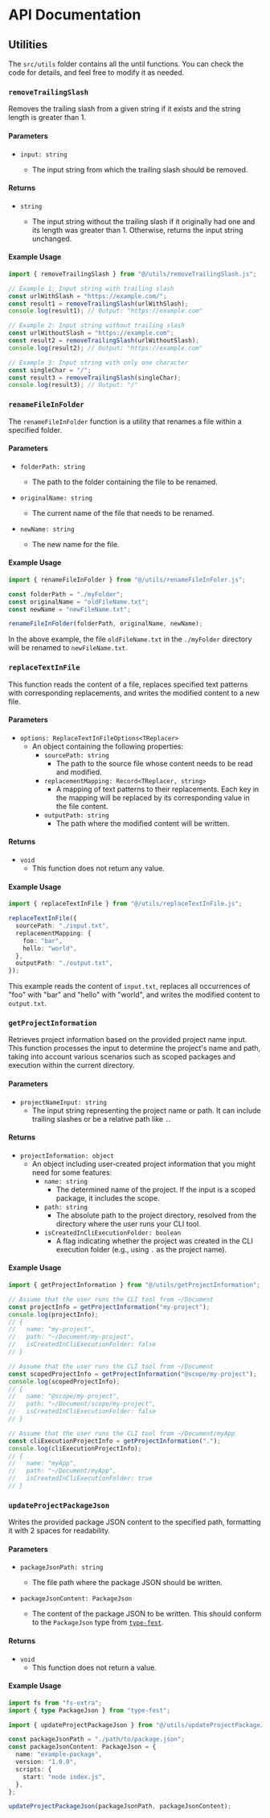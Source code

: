 # API Documentation

## Utilities

The `src/utils` folder contains all the until functions. You can check the code for details, and feel free to modify it as needed.

### `removeTrailingSlash`

Removes the trailing slash from a given string if it exists and the string length is greater than 1.

#### Parameters

- `input: string`

  - The input string from which the trailing slash should be removed.

#### Returns

- `string`

  - The input string without the trailing slash if it originally had one and its length was greater than 1. Otherwise, returns the input string unchanged.

#### Example Usage

```typescript
import { removeTrailingSlash } from "@/utils/removeTrailingSlash.js";

// Example 1: Input string with trailing slash
const urlWithSlash = "https://example.com/";
const result1 = removeTrailingSlash(urlWithSlash);
console.log(result1); // Output: "https://example.com"

// Example 2: Input string without trailing slash
const urlWithoutSlash = "https://example.com";
const result2 = removeTrailingSlash(urlWithoutSlash);
console.log(result2); // Output: "https://example.com"

// Example 3: Input string with only one character
const singleChar = "/";
const result3 = removeTrailingSlash(singleChar);
console.log(result3); // Output: "/"
```

### `renameFileInFolder`

The `renameFileInFolder` function is a utility that renames a file within a specified folder.

#### Parameters

- `folderPath: string`

  - The path to the folder containing the file to be renamed.

- `originalName: string`

  - The current name of the file that needs to be renamed.

- `newName: string`

  - The new name for the file.

#### Example Usage

```typescript
import { renameFileInFolder } from "@/utils/renameFileInFoler.js";

const folderPath = "./myFolder";
const originalName = "oldFileName.txt";
const newName = "newFileName.txt";

renameFileInFolder(folderPath, originalName, newName);
```

In the above example, the file `oldFileName.txt` in the `./myFolder` directory will be renamed to `newFileName.txt`.

### `replaceTextInFile`

This function reads the content of a file, replaces specified text patterns with corresponding replacements, and writes the modified content to a new file.

#### Parameters

- `options: ReplaceTextInFileOptions<TReplacer>`
  - An object containing the following properties:
    - `sourcePath: string`
      - The path to the source file whose content needs to be read and modified.
    - `replacementMapping: Record<TReplacer, string>`
      - A mapping of text patterns to their replacements. Each key in the mapping will be replaced by its corresponding value in the file content.
    - `outputPath: string`
      - The path where the modified content will be written.

#### Returns

- `void`
  - This function does not return any value.

#### Example Usage

```typescript
import { replaceTextInFile } from "@/utils/replaceTextInFile.js";

replaceTextInFile({
  sourcePath: "./input.txt",
  replacementMapping: {
    foo: "bar",
    hello: "world",
  },
  outputPath: "./output.txt",
});
```

This example reads the content of `input.txt`, replaces all occurrences of "foo" with "bar" and "hello" with "world", and writes the modified content to `output.txt`.

### `getProjectInformation`

Retrieves project information based on the provided project name input. This function processes the input to determine the project's name and path, taking into account various scenarios such as scoped packages and execution within the current directory.

#### Parameters

- `projectNameInput: string`
  - The input string representing the project name or path. It can include trailing slashes or be a relative path like `.`.

#### Returns

- `projectInformation: object`
  - An object including user-created project information that you might need for some features:
    - `name: string`
      - The determined name of the project. If the input is a scoped package, it includes the scope.
    - `path: string`
      - The absolute path to the project directory, resolved from the directory where the user runs your CLI tool.
    - `isCreatedInCliExecutionFolder: boolean`
      - A flag indicating whether the project was created in the CLI execution folder (e.g., using `.` as the project name).

#### Example Usage

```typescript
import { getProjectInformation } from "@/utils/getProjectInformation";

// Assume that the user runs the CLI tool from ~/Document
const projectInfo = getProjectInformation("my-project");
console.log(projectInfo);
// {
//   name: "my-project",
//   path: "~/Document/my-project",
//   isCreatedInCliExecutionFolder: false
// }

// Assume that the user runs the CLI tool from ~/Document
const scopedProjectInfo = getProjectInformation("@scope/my-project");
console.log(scopedProjectInfo);
// {
//   name: "@scope/my-project",
//   path: "~/Document/scope/my-project",
//   isCreatedInCliExecutionFolder: false
// }

// Assume that the user runs the CLI tool from ~/Document/myApp
const cliExecutionProjectInfo = getProjectInformation(".");
console.log(cliExecutionProjectInfo);
// {
//   name: "myApp",
//   path: "~/Document/myApp",
//   isCreatedInCliExecutionFolder: true
// }
```

### `updateProjectPackageJson`

Writes the provided package JSON content to the specified path, formatting it with 2 spaces for readability.

#### Parameters

- `packageJsonPath: string`

  - The file path where the package JSON should be written.

- `packageJsonContent: PackageJson`
  - The content of the package JSON to be written. This should conform to the `PackageJson` type from [`type-fest`](https://github.com/sindresorhus/type-fest).

#### Returns

- `void`
  - This function does not return a value.

#### Example Usage

```typescript
import fs from "fs-extra";
import { type PackageJson } from "type-fest";

import { updateProjectPackageJson } from "@/utils/updateProjectPackageJson";

const packageJsonPath = "./path/to/package.json";
const packageJsonContent: PackageJson = {
  name: "example-package",
  version: "1.0.0",
  scripts: {
    start: "node index.js",
  },
};

updateProjectPackageJson(packageJsonPath, packageJsonContent);
```
